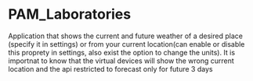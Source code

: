 # PAM_Laboratories
Application that shows the current and future weather of a desired place (specify it in settings) or from your current location(can enable or disable this proprety in settings, also exist the option to change the units). It is importnat to know that the virtual devices will show the wrong current location and the api restricted to forecast only for future 3 days


